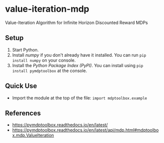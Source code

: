 # value-iteration-mdp

Value-Iteration Algorithm for Infinite Horizon Discounted Reward MDPs

## Setup
1. Start Python.
2. Install *numpy* if you don't already have it installed. You can run `pip install numpy` on your console.
3. Install the *Python Package Index (PyPI)*. You can install using `pip install pymdptoolbox` at the console.

## Quick Use
* Import the module at the top of the file: `import mdptoolbox.example`

## References
* https://pymdptoolbox.readthedocs.io/en/latest/
* https://pymdptoolbox.readthedocs.io/en/latest/api/mdp.html#mdptoolbox.mdp.ValueIteration
